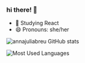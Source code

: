 ### hi there! 👋

- 🌱 Studying React
- 😄 Pronouns: she/her

![annajuliabreu GitHub stats](https://github-readme-stats.vercel.app/api?username=abreuleonardo&show_icons=true&theme=dracula)

![Most Used Languages](https://github-readme-stats.vercel.app/api/top-langs/?username={annajuliabreu}&theme=blue-green)

<!--
**annajuliabreu/annajuliabreu** is a ✨ _special_ ✨ repository because its `README.md` (this file) appears on your GitHub profile.

Here are some ideas to get you started:

- 🔭 I’m currently working on ...
- 🌱 I’m currently learning ...
- 👯 I’m looking to collaborate on ...
- 🤔 I’m looking for help with ...
- 💬 Ask me about ...
- 📫 How to reach me: ...
- 😄 Pronouns: ...
- ⚡ Fun fact: ...
-->
